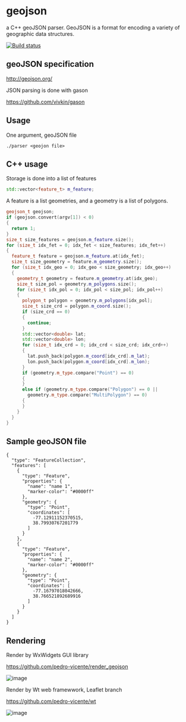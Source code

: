 # geojson
a C++ geoJSON parser. GeoJSON is a format for encoding a variety of geographic data structures.


[![Build status](https://ci.appveyor.com/api/projects/status/wuivv12v10r2i4sw?svg=true)](https://ci.appveyor.com/project/pedro-vicente/lib-geojson)



## geoJSON specification

http://geojson.org/

JSON parsing is done with gason

https://github.com/vivkin/gason

## Usage

One argument, geoJSON file

```
./parser <geojon file>
```


## C++ usage

Storage is done into a list of features

```c++
std::vector<feature_t> m_feature;
```

A feature is a list geometries, and a geometry is a list of polygons.

```c++
geojson_t geojson;
if (geojson.convert(argv[1]) < 0)
{
  return 1;
}
size_t size_features = geojson.m_feature.size();
for (size_t idx_fet = 0; idx_fet < size_features; idx_fet++)
{
  feature_t feature = geojson.m_feature.at(idx_fet);
  size_t size_geometry = feature.m_geometry.size();
  for (size_t idx_geo = 0; idx_geo < size_geometry; idx_geo++)
  {
    geometry_t geometry = feature.m_geometry.at(idx_geo);
    size_t size_pol = geometry.m_polygons.size();
    for (size_t idx_pol = 0; idx_pol < size_pol; idx_pol++)
    {
      polygon_t polygon = geometry.m_polygons[idx_pol];
      size_t size_crd = polygon.m_coord.size();
      if (size_crd == 0)
      {
        continue;
      }
      std::vector<double> lat;
      std::vector<double> lon;
      for (size_t idx_crd = 0; idx_crd < size_crd; idx_crd++)
      {
        lat.push_back(polygon.m_coord[idx_crd].m_lat);
        lon.push_back(polygon.m_coord[idx_crd].m_lon);
      }
      if (geometry.m_type.compare("Point") == 0)
      {
      }
      else if (geometry.m_type.compare("Polygon") == 0 ||
        geometry.m_type.compare("MultiPolygon") == 0)
      {
      }
    }
  }
}
```

## Sample geoJSON file



```
{
  "type": "FeatureCollection",
  "features": [
    {
      "type": "Feature",
      "properties": {
        "name": "name 1",
        "marker-color": "#0000ff"
      },
      "geometry": {
        "type": "Point",
        "coordinates": [
          -77.12911152370515,
          38.79930767201779
        ]
      }
    },
    {
      "type": "Feature",
      "properties": {
        "name": "name 2",
        "marker-color": "#0000ff"
      },
      "geometry": {
        "type": "Point",
        "coordinates": [
          -77.16797018042666,
          38.766521892689916
        ]
      }
    }
  ]
}
```

## Rendering

Render by WxWidgets GUI library

https://github.com/pedro-vicente/render_geojson

![image](https://user-images.githubusercontent.com/6119070/41935976-a4eb5530-7959-11e8-9f51-5a7e0be79197.png)

Render by Wt web framewwork, Leaflet branch

https://github.com/pedro-vicente/wt

![image](https://user-images.githubusercontent.com/6119070/41950762-ae7f33aa-7995-11e8-85a7-661c3630d5c8.png)